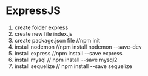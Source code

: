 # ExpressJS

1. create folder express 
2. create new file index.js
3. create package.json file  //npm init
4. install nodemon  //npm install nodemon --save-dev
5. install express  //npm install --save express
6. install mysql  // npm install --save mysql2
7. install sequelize // npm install --save sequelize
